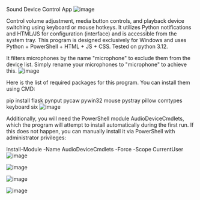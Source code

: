 Sound Device Control App
![image](https://github.com/user-attachments/assets/02de48b0-698b-416b-8cc5-6d1eea045e8e)

Control volume adjustment, media button controls, and playback device switching using keyboard or mouse hotkeys. It utilizes Python notifications and HTML/JS for configuration (interface) and is accessible from the system tray. This program is designed exclusively for Windows and uses Python + PowerShell + HTML + JS + CSS. Tested on python 3.12.

It filters microphones by the name "microphone" to exclude them from the device list. Simply rename your microphones to "microphone" to achieve this.
![image](https://github.com/user-attachments/assets/2a08f2ed-6898-49d4-8a4f-29a0213d7091)

Here is the list of required packages for this program. You can install them using CMD:

pip install flask pynput pycaw pywin32 mouse pystray pillow comtypes keyboard six
![image](https://github.com/user-attachments/assets/5ca2f87c-1ba6-42d1-8009-cddb9a5b5da9)

Additionally, you will need the PowerShell module AudioDeviceCmdlets, which the program will attempt to install automatically during the first run. If this does not happen, you can manually install it via PowerShell with administrator privileges:

Install-Module -Name AudioDeviceCmdlets -Force -Scope CurrentUser
![image](https://github.com/user-attachments/assets/828751e2-8673-4f8b-a9f5-1fbd3b17c32f)

![image](https://github.com/user-attachments/assets/64039e2c-595a-4502-afbf-e137b6110e13)

![image](https://github.com/user-attachments/assets/c99c136a-624b-4504-b2a9-8f88d0f5464b)

![image](https://github.com/user-attachments/assets/f228e526-6a54-436f-be4c-838697a33d8e)




